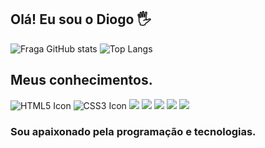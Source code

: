 ## Olá! Eu sou o Diogo 🖐️

<div class="icon-container">
    <img alt="Fraga GitHub stats" src="https://github-readme-stats.vercel.app/api?username=Snoow32&show_icons=true&theme=dracula&count_private=true">
    <img alt="Top Langs" src="https://github-readme-stats.vercel.app/api/top-langs/?username=Snoow32&layout=compact">
</div>


## Meus conhecimentos.

<div class="icon-container">
  <img src="https://img.shields.io/badge/html5-%23E34F26.svg?style=for-the-badge&logo=html5&logoColor=white" alt="HTML5 Icon">
  <img src="https://img.shields.io/badge/css3-%231572B6.svg?style=for-the-badge&logo=css3&logoColor=white" alt="CSS3 Icon">
  <img src="https://img.shields.io/badge/javascript-%23323330.svg?style=for-the-badge&logo=javascript&logoColor=%23F7DF1E">
  <img src="https://img.shields.io/badge/php-%23777BB4.svg?style=for-the-badge&logo=php&logoColor=white">
  <img src="https://img.shields.io/badge/react-%2320232a.svg?style=for-the-badge&logo=react&logoColor=%2361DAFB">
  <img src="https://img.shields.io/badge/node.js-6DA55F?style=for-the-badge&logo=node.js&logoColor=white">
  <img src="https://img.shields.io/badge/git-%23F05033.svg?style=for-the-badge&logo=git&logoColor=white">
</div>


### Sou apaixonado pela programação e tecnologias.

